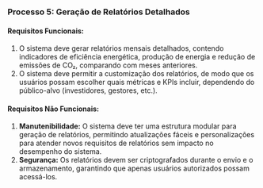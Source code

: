 ### Processo 5: Geração de Relatórios Detalhados

#### Requisitos Funcionais:

1. O sistema deve gerar relatórios mensais detalhados, contendo indicadores de eficiência energética, produção de energia e redução de emissões de CO₂, comparando com meses anteriores.
2. O sistema deve permitir a customização dos relatórios, de modo que os usuários possam escolher quais métricas e KPIs incluir, dependendo do público-alvo (investidores, gestores, etc.).

#### Requisitos Não Funcionais:

1. **Manutenibilidade:** O sistema deve ter uma estrutura modular para geração de relatórios, permitindo atualizações fáceis e personalizações para atender novos requisitos de relatórios sem impacto no desempenho do sistema.
2. **Segurança:** Os relatórios devem ser criptografados durante o envio e o armazenamento, garantindo que apenas usuários autorizados possam acessá-los.
